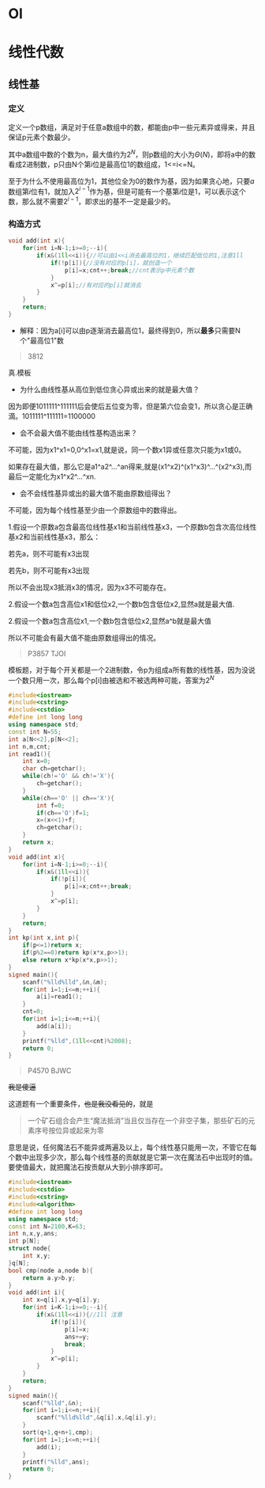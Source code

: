 # OI
# 线性代数
## 线性基

### 定义
定义一个p数组，满足对于任意a数组中的数，都能由p中一些元素异或得来，并且保证p元素个数最少。

其中a数组中数的个数为n，最大值约为$2^N$，则p数组的大小为$\Theta(N)$，即将a中的数看成2进制数，p只由N个第i位是最高位1的数组成，1<=i<=N。

至于为什么不使用最高位为1，其他位全为0的数作为基，因为如果贪心地，只要$a$数组第$i$位有1，就加入$2^{i-1}$作为基，但是可能有一个基第$i$位是1，可以表示这个数，那么就不需要$2^{i-1}$，即求出的基不一定是最少的。

### 构造方式
```cpp
void add(int x){
	for(int i=N-1;i>=0;--i){
		if(x&(1ll<<i)){//可以由1<<i消去最高位的1，继续匹配低位的1,注意1ll
			if(!p[i]){//没有对应的p[i]，就创造一个
				p[i]=x;cnt++;break;//cnt表示p中元素个数
			}
			x^=p[i];//有对应的p[i]就消去
		}
	}
	return;
}
```
* 解释：因为a[i]可以由p逐渐消去最高位1，最终得到0，所以**最多**只需要N个"最高位1"数

>3812 

真.模板

* 为什么由线性基从高位到低位贪心异或出来的就是最大值？

因为即便1011111^111111后会使后五位变为零，但是第六位会变1，所以贪心是正确滴。1011111^111111=1100000

* 会不会最大值不能由线性基构造出来？

不可能，因为x1^x1=0,0^x1=x1,就是说，同一个数x1异或任意次只能为x1或0。

如果存在最大值，那么它是a1^a2^...^an得来,就是(x1^x2)^(x1^x3)^...^(x2^x3),而最后一定能化为x1^x2^...^xn.

* 会不会线性基异或出的最大值不能由原数组得出？

不可能，因为每个线性基至少由一个原数组中的数得出。

1.假设一个原数a包含最高位线性基x1和当前线性基x3，一个原数b包含次高位线性基x2和当前线性基x3，那么：

若先a，则不可能有x3出现

若先b，则不可能有x3出现

所以不会出现x3抵消x3的情况，因为x3不可能存在。

2.假设一个数a包含高位x1和低位x2,一个数b包含低位x2,显然a就是最大值.

2.假设一个数a包含高位x1,一个数b包含低位x2,显然a^b就是最大值

所以不可能会有最大值不能由原数组得出的情况。

>P3857 TJOI

模板题，对于每个开关都是一个2进制数，令p为组成a所有数的线性基，因为没说一个数只用一次，那么每个p[i]由被选和不被选两种可能，答案为$2^N$
```cpp
#include<iostream>
#include<cstring>
#include<cstdio>
#define int long long 
using namespace std;
const int N=55;
int a[N<<2],p[N<<2];
int n,m,cnt;
int read1(){
	int x=0;
	char ch=getchar();
	while(ch!='O' && ch!='X'){
		ch=getchar();
	}
	while(ch=='O' || ch=='X'){
		int f=0;
		if(ch=='O')f=1;
		x=(x<<1)+f;
		ch=getchar();
	}
	return x;
}
void add(int x){
	for(int i=N-1;i>=0;--i){
		if(x&(1ll<<i)){
			if(!p[i]){
				p[i]=x;cnt++;break;
			}
			x^=p[i];
		}
	}
	return;
}
int kp(int x,int p){
	if(p<=1)return x;
	if(p%2==0)return kp(x*x,p>>1);
	else return x*kp(x*x,p>>1);
}
signed main(){
	scanf("%lld%lld",&n,&m);
	for(int i=1;i<=m;++i){
		a[i]=read1();
	}
	cnt=0;
	for(int i=1;i<=m;++i){
		add(a[i]);
	}
	printf("%lld",(1ll<<cnt)%2008);
	return 0;
}
```
>P4570 BJWC

~~我是傻逼~~

这道题有一个重要条件，~~也是我没看见的~~，就是
>一个矿石组合会产生“魔法抵消”当且仅当存在一个非空子集，那些矿石的元素序号按位异或起来为零

意思是说，任何魔法石不能异或两遍及以上，每个线性基只能用一次，不管它在每个数中出现多少次，那么每个线性基的贡献就是它第一次在魔法石中出现时的值。要使值最大，就把魔法石按贡献从大到小排序即可。

```cpp
#include<iostream>
#include<cstdio>
#include<cstring>
#include<algorithm>
#define int long long 
using namespace std;
const int N=2100,K=63;
int n,x,y,ans;
int p[N];
struct node{
	int x,y;
}q[N];
bool cmp(node a,node b){
	return a.y>b.y;
}
void add(int i){
	int x=q[i].x,y=q[i].y;
	for(int i=K-1;i>=0;--i){
		if(x&(1ll<<i)){//1ll 注意
			if(!p[i]){
				p[i]=x;
				ans+=y;
				break;
			}
			x^=p[i];
		}
	}
	return;
}
signed main(){
	scanf("%lld",&n);
	for(int i=1;i<=n;++i){
		scanf("%lld%lld",&q[i].x,&q[i].y);
	}	
	sort(q+1,q+n+1,cmp);
	for(int i=1;i<=n;++i){
		add(i);
	}
	printf("%lld",ans);
	return 0;
}

```
